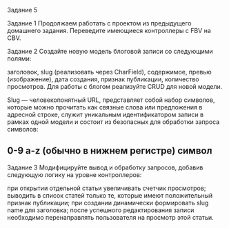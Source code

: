 
Задание 5

Задание 1
Продолжаем работать с проектом из предыдущего домашнего задания. Переведите имеющиеся контроллеры с FBV на CBV.

Задание 2
Создайте новую модель блоговой записи со следующими полями:

заголовок,
slug (реализовать через CharField),
содержимое,
превью (изображение),
дата создания,
признак публикации,
количество просмотров.
Для работы с блогом реализуйте CRUD для новой модели.

Slug — человекопонятный URL, представляет собой набор символов, которые можно прочитать как связные слова или предложения в адресной строке, служит уникальным идентификатором записи в рамках одной модели и состоит из безопасных для обработки запроса символов:

0-9
a-z
 (обычно в нижнем регистре)
символ 
-
Задание 3
Модифицируйте вывод и обработку запросов, добавив следующую логику на уровне контроллеров:

при открытии отдельной статьи увеличивать счетчик просмотров;
выводить в список статей только те, которые имеют положительный признак публикации;
при создании динамически формировать slug name для заголовка;
после успешного редактирования записи необходимо перенаправлять пользователя на просмотр этой статьи.